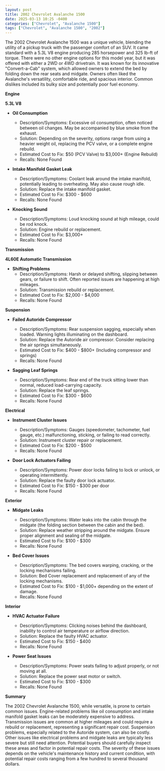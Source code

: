 ```yaml
---
layout: post
title: 2002 Chevrolet Avalanche 1500
date: 2025-03-13 10:25 -0400
categories: ["Chevrolet", "Avalanche 1500"]
tags: ["Chevrolet", "Avalanche 1500", "2002"]
---
```

The 2002 Chevrolet Avalanche 1500 was a unique vehicle, blending the utility of a pickup truck with the passenger comfort of an SUV. It came standard with a 5.3L V8 engine producing 285 horsepower and 325 lb-ft of torque. There were no other engine options for this model year, but it was offered with either a 2WD or 4WD drivetrain. It was known for its innovative "Convert-a-Cab" system, which allowed owners to extend the bed by folding down the rear seats and midgate. Owners often liked the Avalanche's versatility, comfortable ride, and spacious interior. Common dislikes included its bulky size and potentially poor fuel economy.

**Engine**

**5.3L V8**

* **Oil Consumption**
    * Description/Symptoms: Excessive oil consumption, often noticed between oil changes. May be accompanied by blue smoke from the exhaust.
    * Solution: Depending on the severity, options range from using a heavier weight oil, replacing the PCV valve, or a complete engine rebuild.
    * Estimated Cost to Fix: $50 (PCV Valve) to $3,000+ (Engine Rebuild)
    * Recalls: None Found

* **Intake Manifold Gasket Leak**
    * Description/Symptoms: Coolant leak around the intake manifold, potentially leading to overheating. May also cause rough idle.
    * Solution: Replace the intake manifold gasket.
    * Estimated Cost to Fix: $300 - $600
    * Recalls: None Found

* **Knocking Sound**
    * Description/Symptoms: Loud knocking sound at high mileage, could be rod knock.
    * Solution: Engine rebuild or replacement.
    * Estimated Cost to Fix: $3,000+
    * Recalls: None Found

**Transmission**

**4L60E Automatic Transmission**

* **Shifting Problems**
    * Description/Symptoms: Harsh or delayed shifting, slipping between gears, or failure to shift. Often reported issues are happening at high mileages.
    * Solution: Transmission rebuild or replacement.
    * Estimated Cost to Fix: $2,000 - $4,000
    * Recalls: None Found

**Suspension**

* **Failed Autoride Compressor**
    * Description/Symptoms: Rear suspension sagging, especially when loaded. Warning lights illuminating on the dashboard.
    * Solution: Replace the Autoride air compressor. Consider replacing the air springs simultaneously.
    * Estimated Cost to Fix: $400 - $800+ (Including compressor and springs)
    * Recalls: None Found

* **Sagging Leaf Springs**
    * Description/Symptoms: Rear end of the truck sitting lower than normal, reduced load-carrying capacity.
    * Solution: Replace the leaf springs.
    * Estimated Cost to Fix: $300 - $600
    * Recalls: None Found

**Electrical**

* **Instrument Cluster Issues**
    * Description/Symptoms: Gauges (speedometer, tachometer, fuel gauge, etc.) malfunctioning, sticking, or failing to read correctly.
    * Solution: Instrument cluster repair or replacement.
    * Estimated Cost to Fix: $200 - $500
    * Recalls: None Found

* **Door Lock Actuators Failing**
    * Description/Symptoms: Power door locks failing to lock or unlock, or operating intermittently.
    * Solution: Replace the faulty door lock actuator.
    * Estimated Cost to Fix: $150 - $300 per door
    * Recalls: None Found

**Exterior**

* **Midgate Leaks**
    * Description/Symptoms: Water leaks into the cabin through the midgate (the folding section between the cabin and the bed).
    * Solution: Replace weather stripping around the midgate. Ensure proper alignment and sealing of the midgate.
    * Estimated Cost to Fix: $100 - $300
    * Recalls: None Found

* **Bed Cover Issues**
    * Description/Symptoms: The bed covers warping, cracking, or the locking mechanisms failing.
    * Solution: Bed Cover replacement and replacement of any of the locking mechanisms.
    * Estimated Cost to Fix: $100 - $1,000+ depending on the extent of damage.
    * Recalls: None Found

**Interior**

* **HVAC Actuator Failure**
    * Description/Symptoms: Clicking noises behind the dashboard, inability to control air temperature or airflow direction.
    * Solution: Replace the faulty HVAC actuator.
    * Estimated Cost to Fix: $150 - $400
    * Recalls: None Found

* **Power Seat Issues**
    * Description/Symptoms: Power seats failing to adjust properly, or not moving at all.
    * Solution: Replace the power seat motor or switch.
    * Estimated Cost to Fix: $100 - $300
    * Recalls: None Found

**Summary**

The 2002 Chevrolet Avalanche 1500, while versatile, is prone to certain common issues. Engine-related problems like oil consumption and intake manifold gasket leaks can be moderately expensive to address. Transmission issues are common at higher mileages and could require a rebuild or replacement, representing a significant repair cost. Suspension problems, especially related to the Autoride system, can also be costly. Other issues like electrical problems and midgate leaks are typically less severe but still need attention. Potential buyers should carefully inspect these areas and factor in potential repair costs. The severity of these issues depends on the vehicle's maintenance history and current condition, with potential repair costs ranging from a few hundred to several thousand dollars.

